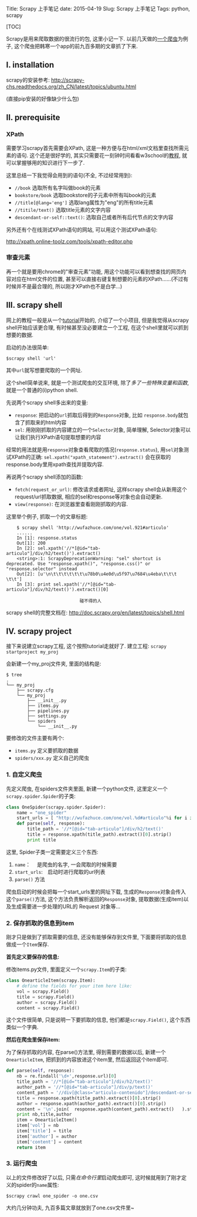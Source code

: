 Title: Scrapy 上手笔记
date: 2015-04-19
Slug: Scrapy 上手笔记
Tags: python, scrapy
 
[TOC] 

Scrapy是用来爬取数据的很流行的包, 这里小记一下. 以前几天做的[一个爬虫](https://github.com/X-Wei/OneArticleCrawler)为例子, 这个爬虫把韩寒一个app的前九百多期的文章抓了下来. 

I. installation
---------------
scrapy的安装参考: <http://scrapy-chs.readthedocs.org/zh_CN/latest/topics/ubuntu.html>

(直接pip安装的好像缺少什么包)


II. prerequisite
----------------

### XPath
需要学习scrapy首先需要会XPath, 这是一种方便与在html/xml文档里查找所需元素的语句. 这个还是很好学的, 其实只需要花一刻钟时间看看w3school的[教程](http://www.w3school.com.cn/xpath/), 就可以掌握够用的知识进行下一步了. 

这里总结一下我觉得会用到的语句(不全, 不过经常用到): 

* ``//book``	选取所有名字叫做book的元素
* ``bookstore/book`` 选取bookstore的子元素中所有叫book的元素
* ``//title[@lang='eng']`` 选取lang属性为"eng"的所有title元素
* ``//titile/text()`` 选取title元素的文字内容
* ``descendant-or-self::text()``: 选取自己或者所有后代节点的文字内容


另外还有个在线测试XPath语句的网站, 可以用这个测试XPath语句: 

<http://xpath.online-toolz.com/tools/xpath-editor.php>

### 审查元素
再一个就是要用chrome的"审查元素"功能, 用这个功能可以看到想查找的网页内容对应在html文件的位置, 甚至可以直接右键复制想要的元素的XPath......(不过有时候并不是最合理的, 所以刚才XPath也不是白学...)

III. scrapy shell
-----------------
网上的教程一般是从一个[tutorial](http://doc.scrapy.org/en/latest/intro/tutorial.html)开始的, 介绍了一个小项目, 但是我觉得从scrapy shell开始应该更合理, 有时候甚至没必要建立一个工程, 在这个shell里就可以抓到想要的数据. 

启动的办法很简单: 

    $scrapy shell 'url'

其中``url``就写想要爬取的一个网址. 

这个shell简单说来, 就是一个测试爬虫的交互环境, 除了*多了一些特殊变量和函数*, 就是一个普通的(i)python shell. 

先说两个scrapy shell多出来的变量: 

* ``response``: 把启动的``url``抓取后得到的``Response``对象, 比如 ``response.body``就包含了抓取来的html内容
* ``sel``: 用刚刚抓取的内容建立的一个``Selector``对象, 简单理解, Selector对象可以让我们执行XPath语句提取想要的内容

经常的用法就是用``response``对象查看爬取的情况(``response.status``), 用``sel``对象测试XPath的正确:
``sel.xpath("xpath_statement").extract()`` 会在获取的response.body里用xpath查找并提取内容. 

再说两个scrapy shell添加的函数:

* ``fetch(request_or_url)``: 修改请求或者网址, 这样scrapy shell会从新用这个request/url抓取数据, 相应的sel和response等对象也会自动更新. 
* ``view(response)``: 在浏览器里查看刚刚抓取的内容.


这里举个例子, 抓取一个的文章标题: 

```
	$ scrapy shell 'http://wufazhuce.com/one/vol.921#articulo'
	......
	In [1]: response.status
	Out[1]: 200
	In [2]: sel.xpath('//*[@id="tab-articulo"]/div/h2/text()').extract()
	<string>:1: ScrapyDeprecationWarning: "sel" shortcut is deprecated. Use "response.xpath()", "response.css()" or "response.selector" instead
	Out[2]: [u'\n\t\t\t\t\t\t\u78b0\u4e0d\u5f97\u7684\u4eba\t\t\t  \t\t']
	In [3]: print sel.xpath('//*[@id="tab-articulo"]/div/h2/text()').extract()[0]
	
							碰不得的人
```
scrapy shell的完整文档在: 
<http://doc.scrapy.org/en/latest/topics/shell.html>

IV. scrapy project
------------------
接下来说建立scrapy工程, 这个按照tutorial走就好了. 
建立工程: 
``scrapy startproject my_proj``

会新建一个my_proj文件夹, 里面的结构是: 

	$ tree 
	.
	└── my_proj
		├── scrapy.cfg
		└── my_proj
			├── __init__.py
			├── items.py
			├── pipelines.py
			├── settings.py
			└── spiders
				└── __init__.py

要修改的文件主要有两个: 

* ``items.py`` 定义要抓取的数据
* ``spiders/xxx.py`` 定义自己的爬虫


### 1. 自定义爬虫
先定义爬虫, 在spiders文件夹里面, 新建一个python文件, 这里定义一个``scrapy.spider.Spider``的子类: 
``` python
class OneSpider(scrapy.spider.Spider):
	name = "one_spider"
	start_urls = [ "http://wufazhuce.com/one/vol.%d#articulo"%i for i in range(1,924) ]
	def parse(self, response):
		title_path = '//*[@id="tab-articulo"]/div/h2/text()' 
		title = response.xpath(title_path).extract()[0].strip()
		print title
```
这里, Spider子类一定需要定义三个东西: 

1. ``name``：　 是爬虫的名字, 一会爬取的时候需要
2. ``start_urls``:　启动时进行爬取的url列表
3. ``parse()`` 方法


爬虫启动的时候会把每一个start_urls里的网址下载, 生成的``Response``对象会传入这个``parse()``方法, 这个方法负责解析返回的``Response``对象, 提取数据(生成item)以及生成需要进一步处理的URL的 Request 对象等...

### 2. 保存抓取的信息到item
刚才只是做到了抓取需要的信息, 还没有能够保存到文件里, 下面要将抓取的信息做成一个``Item``保存.

**首先定义要保存的信息:** 

修改items.py文件, 里面定义一个``scrapy.Item``的子类:
``` python
class OnearticleItem(scrapy.Item):
	# define the fields for your item here like:
	vol = scrapy.Field()
	title = scrapy.Field()
	author = scrapy.Field()
	content = scrapy.Field()
```

这个文件很简单, 只是说明一下要抓取的信息, 他们都是``scrapy.Field()``, 这个东西类似一个字典.

**然后在爬虫里保存item:**

为了保存抓取的内容, 在parse()方法里, 得到需要的数据以后, 新建一个``OnearticleItem``, 把抓到的内容放进这个item里, 然后返回这个item即可. 
``` python
def parse(self, response):
    nb = re.findall('\d+',response.url)[0]
    title_path = '//*[@id="tab-articulo"]/div/h2/text()' 
    author_path = '//*[@id="tab-articulo"]/div/p/text()' 
    content_path = '//div[@class="articulo-contenido"]/descendant-or-self::text()' 
    title = response.xpath(title_path).extract()[0].strip()
    author = response.xpath(author_path).extract()[0].strip()
    content = '\n'.join(  response.xpath(content_path).extract()   ).strip()
    print nb,title,author
    item = OnearticleItem()
    item['vol'] = nb
    item['title'] = title
    item['author'] = author
    item['content'] = content
    return item
```

### 3. 运行爬虫
以上的文件修改好了以后, 只需*在命令行里*启动爬虫即可, 这时候就用到了刚才定义的spider的``name``属性:

``$scrapy crawl one_spider -o one.csv``

大约几分钟功夫, 九百多篇文章就放到了one.csv文件里~
